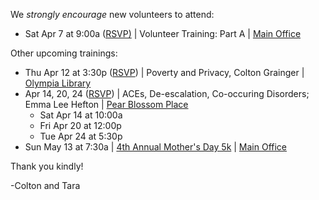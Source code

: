 We *strongly encourage* new volunteers to attend:

- Sat Apr 7 at 9:00a ([RSVP)](https://docs.google.com/forms/d/e/1FAIpQLSe5XxrA_-86eDYWccqwAb4wY0K_Mg4se_0sel5sTYloCI3QSg/viewform?usp=sf_link) | Volunteer Training: Part A | [Main Office][fsc]

Other upcoming trainings:

- Thu Apr 12 at 3:30p ([RSVP](https://docs.google.com/forms/d/e/1FAIpQLSftbadZDDl7ppju7pFMEGvHmYjuT2-VNmIpdtQePqG-Satc9A/viewform?usp=sf_link)) | Poverty and Privacy, Colton Grainger | [Olympia Library][lib]
- Apr 14, 20, 24 ([RSVP](https://docs.google.com/forms/d/e/1FAIpQLSfM8Kv6WsVO_IW052-DzkaZ5NYpnYdx6uyRFSQ4LoeKeyKurA/viewform?usp=sf_link)) | ACEs, De-escalation, Co-occuring Disorders; Emma Lee Hefton | [Pear Blossom Place][pbp]
    - Sat Apr 14 at 10:00a
    - Fri Apr 20 at 12:00p
    - Tue Apr 24 at 5:30p 
- Sun May 13 at 7:30a | [4th Annual Mother's Day 5k](https://www.facebook.com/events/364858170646944/) | [Main Office][fsc]

Thank you kindly!

-Colton and Tara

[pbp]: https://www.google.com/maps/place/Pear+Blossom+Place/@47.0423792,-122.8932699,17z/data=!3m1!4b1!4m5!3m4!1s0x549174e1d548747f:0x4e89b380a6ff5f9e!8m2!3d47.0423792!4d-122.8910812
[fsc]: https://www.google.com/maps/place/Family+Support+Center/@47.0459107,-122.9042318,17z/data=!3m1!4b1!4m5!3m4!1s0x5491751bc115f4a1:0xa72d6746d527f48e!8m2!3d47.0459107!4d-122.9020431
[lib]: https://www.google.com/maps/place/Olympia+Timberland+Library/@47.0412387,-122.9002976,17z/data=!3m1!4b1!4m5!3m4!1s0x5491751d90a12da9:0x8a9f18ea3ed43d65!8m2!3d47.0412387!4d-122.8981089
[orla]: https://www.google.com/maps/place/Olympia+Regional+Learning+Academy/@47.0371244,-122.8701067,17z/data=!3m1!4b1!4m5!3m4!1s0x0:0x1b81b1e5ac518517!8m2!3d47.0371244!4d-122.867918
[prov]: https://www.google.com/maps/place/Providence+Immediate+Care+Lacey/@47.0042043,-122.8241121,17z/data=!3m1!4b1!4m5!3m4!1s0x0:0xc227b5a1b7897759!8m2!3d47.0042043!4d-122.8219234
[olf]: https://www.google.com/maps/place/Olympia+Family+Theater/@47.0455796,-122.8949079,15z/data=!4m5!3m4!1s0x0:0xf516848f82fe4804!8m2!3d47.0455796!4d-122.8949079?sa=X&ved=0ahUKEwjZp-fVqOrYAhVX6mMKHecpBCAQ_BIIfDAN
[rl]: https://www.google.com/maps/place/Hotel+RL+Olympia+by+Red+Lion/@47.0275609,-122.9150658,17z/data=!3m1!4b1!4m5!3m4!1s0x54917456da117c1d:0xa6dfdaf9bc0519a!8m2!3d47.0275609!4d-122.9128718
[boom]: https://www.google.com/maps/place/Gallery+Boom/@47.0438683,-122.8977474,15z/data=!4m5!3m4!1s0x0:0x581b05a97efcc4b2!8m2!3d47.0438683!4d-122.8977474?sa=X&ved=0ahUKEwjc9KnrqZnZAhVY1GMKHV_4DHkQ_BIIhQEwDw
[hocm]: https://www.google.com/maps/place/Hands+On+Children's+Museum/@47.048043,-122.8989597,17z/data=!3m1!4b1!4m5!3m4!1s0x549174fd4fabd173:0x9bd4de293a89eea8!8m2!3d47.048043!4d-122.896771
